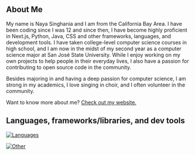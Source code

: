 ## About Me

My name is Naya Singhania and I am from the California Bay Area. I have been coding since I was 12 and since then, I have become highly proficient in Next.js, Python, Java, CSS and other frameworks, languages, and development tools. I have taken college-level computer science courses in high school, and I am now in the midst of my second year as a computer science major at San José State University. While I enjoy working on my own projects to help people in their everyday lives, I also have a passion for contributing to open source code in the community. 

Besides majoring in and having a deep passion for computer science, I am strong in my academics, I love singing in choir, and I often volunteer in the community.

Want to know more about me? [Check out my website.](https://nayasinghania.com)

## Languages, frameworks/libraries, and dev tools

[![Languages](https://skillicons.dev/icons?i=ts,js,html,css,java,py,md,bash)](https://skillicons.dev)

[![Other](https://skillicons.dev/icons?i=nodejs,react,nextjs,astro,supabase,postgres,tailwind,flask,fastapi,figma,vite,arduino,githubactions)](https://skillicons.dev)
